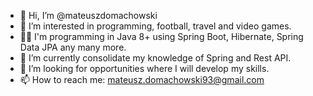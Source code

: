 - 👋 Hi, I’m @mateuszdomachowski
- 👀 I’m interested in programming, football, travel and video games.
- 👨‍💻 I'm programming in Java 8+ using Spring Boot, Hibernate, Spring Data JPA any many more.  
- 🌱 I’m currently consolidate my knowledge of Spring and Rest API.
- 💞️ I’m looking for opportunities where I will develop my skills.
- 📫 How to reach me: mateusz.domachowski93@gmail.com

<!---
mateuszdomachowski/mateuszdomachowski is a ✨ special ✨ repository because its `README.md` (this file) appears on your GitHub profile.
You can click the Preview link to take a look at your changes.
--->
